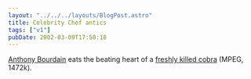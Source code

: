 ```yaml
---
layout: "../../../layouts/BlogPost.astro"
title: Celebrity Chef antics
tags: ["v1"]
pubDate: 2002-03-09T17:50:18
---
```


[Anthony Bourdain][1] eats the beating heart of a [freshly killed cobra][2] (MPEG, 1472k).

[1]: http://www.bloomsburymagazine.com/anthonybourdain/
[2]: http://www.bloomsburymagazine.com/media/nucobra.mpg
